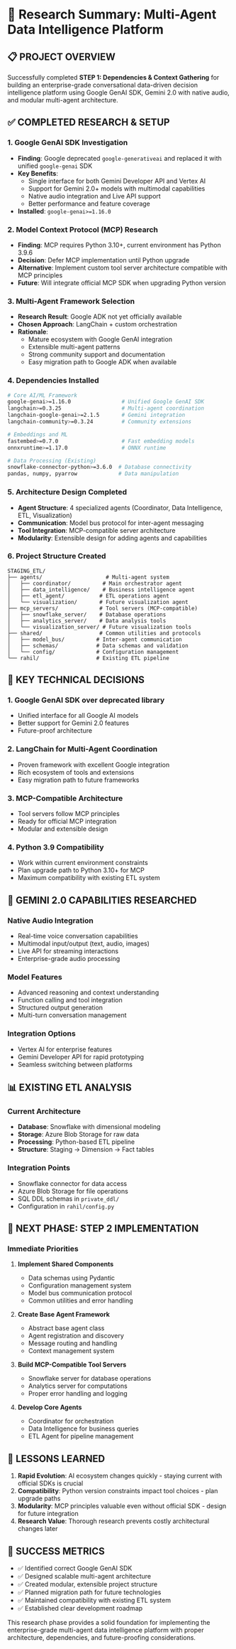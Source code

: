 # 🔬 Research Summary: Multi-Agent Data Intelligence Platform

## 📋 PROJECT OVERVIEW
Successfully completed **STEP 1: Dependencies & Context Gathering** for building an enterprise-grade conversational data-driven decision intelligence platform using Google GenAI SDK, Gemini 2.0 with native audio, and modular multi-agent architecture.

## ✅ COMPLETED RESEARCH & SETUP

### 1. **Google GenAI SDK Investigation**
- **Finding**: Google deprecated `google-generativeai` and replaced it with unified `google-genai` SDK
- **Key Benefits**: 
  - Single interface for both Gemini Developer API and Vertex AI
  - Support for Gemini 2.0+ models with multimodal capabilities
  - Native audio integration and Live API support
  - Better performance and feature coverage
- **Installed**: `google-genai>=1.16.0`

### 2. **Model Context Protocol (MCP) Research**
- **Finding**: MCP requires Python 3.10+, current environment has Python 3.9.6
- **Decision**: Defer MCP implementation until Python upgrade
- **Alternative**: Implement custom tool server architecture compatible with MCP principles
- **Future**: Will integrate official MCP SDK when upgrading Python version

### 3. **Multi-Agent Framework Selection**
- **Research Result**: Google ADK not yet officially available
- **Chosen Approach**: LangChain + custom orchestration
- **Rationale**: 
  - Mature ecosystem with Google GenAI integration
  - Extensible multi-agent patterns
  - Strong community support and documentation
  - Easy migration path to Google ADK when available

### 4. **Dependencies Installed**
```bash
# Core AI/ML Framework
google-genai>=1.16.0                # Unified Google GenAI SDK
langchain>=0.3.25                   # Multi-agent coordination
langchain-google-genai>=2.1.5       # Gemini integration
langchain-community>=0.3.24         # Community extensions

# Embeddings and ML
fastembed>=0.7.0                    # Fast embedding models
onnxruntime>=1.17.0                 # ONNX runtime

# Data Processing (Existing)
snowflake-connector-python>=3.6.0  # Database connectivity
pandas, numpy, pyarrow             # Data manipulation
```

### 5. **Architecture Design Completed**
- **Agent Structure**: 4 specialized agents (Coordinator, Data Intelligence, ETL, Visualization)
- **Communication**: Model bus protocol for inter-agent messaging
- **Tool Integration**: MCP-compatible server architecture
- **Modularity**: Extensible design for adding agents and capabilities

### 6. **Project Structure Created**
```
STAGING_ETL/
├── agents/                    # Multi-agent system
│   ├── coordinator/          # Main orchestrator agent
│   ├── data_intelligence/    # Business intelligence agent
│   ├── etl_agent/           # ETL operations agent
│   └── visualization/       # Future visualization agent
├── mcp_servers/             # Tool servers (MCP-compatible)
│   ├── snowflake_server/    # Database operations
│   ├── analytics_server/    # Data analysis tools
│   └── visualization_server/ # Future visualization tools
├── shared/                  # Common utilities and protocols
│   ├── model_bus/          # Inter-agent communication
│   ├── schemas/            # Data schemas and validation
│   └── config/             # Configuration management
└── rahil/                  # Existing ETL pipeline
```

## 🎯 KEY TECHNICAL DECISIONS

### 1. **Google GenAI SDK over deprecated library**
- Unified interface for all Google AI models
- Better support for Gemini 2.0 features
- Future-proof architecture

### 2. **LangChain for Multi-Agent Coordination**
- Proven framework with excellent Google integration
- Rich ecosystem of tools and extensions
- Easy migration path to future frameworks

### 3. **MCP-Compatible Architecture**
- Tool servers follow MCP principles
- Ready for official MCP integration
- Modular and extensible design

### 4. **Python 3.9 Compatibility**
- Work within current environment constraints
- Plan upgrade path to Python 3.10+ for MCP
- Maximum compatibility with existing ETL system

## 🔬 GEMINI 2.0 CAPABILITIES RESEARCHED

### Native Audio Integration
- Real-time voice conversation capabilities
- Multimodal input/output (text, audio, images)
- Live API for streaming interactions
- Enterprise-grade audio processing

### Model Features
- Advanced reasoning and context understanding
- Function calling and tool integration
- Structured output generation
- Multi-turn conversation management

### Integration Options
- Vertex AI for enterprise features
- Gemini Developer API for rapid prototyping
- Seamless switching between platforms

## 📊 EXISTING ETL ANALYSIS

### Current Architecture
- **Database**: Snowflake with dimensional modeling
- **Storage**: Azure Blob Storage for raw data
- **Processing**: Python-based ETL pipeline
- **Structure**: Staging → Dimension → Fact tables

### Integration Points
- Snowflake connector for data access
- Azure Blob Storage for file operations
- SQL DDL schemas in `private_ddl/`
- Configuration in `rahil/config.py`

## 🚀 NEXT PHASE: STEP 2 IMPLEMENTATION

### Immediate Priorities
1. **Implement Shared Components**
   - Data schemas using Pydantic
   - Configuration management system
   - Model bus communication protocol
   - Common utilities and error handling

2. **Create Base Agent Framework**
   - Abstract base agent class
   - Agent registration and discovery
   - Message routing and handling
   - Context management system

3. **Build MCP-Compatible Tool Servers**
   - Snowflake server for database operations
   - Analytics server for computations
   - Proper error handling and logging

4. **Develop Core Agents**
   - Coordinator for orchestration
   - Data Intelligence for business queries
   - ETL Agent for pipeline management

## 📝 LESSONS LEARNED

1. **Rapid Evolution**: AI ecosystem changes quickly - staying current with official SDKs is crucial
2. **Compatibility**: Python version constraints impact tool choices - plan upgrade paths
3. **Modularity**: MCP principles valuable even without official SDK - design for future integration
4. **Research Value**: Thorough research prevents costly architectural changes later

## 🎯 SUCCESS METRICS

- ✅ Identified correct Google GenAI SDK
- ✅ Designed scalable multi-agent architecture  
- ✅ Created modular, extensible project structure
- ✅ Planned migration path for future technologies
- ✅ Maintained compatibility with existing ETL system
- ✅ Established clear development roadmap

This research phase provides a solid foundation for implementing the enterprise-grade multi-agent data intelligence platform with proper architecture, dependencies, and future-proofing considerations. 